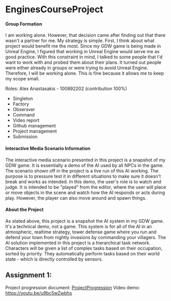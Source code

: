 # EnginesCourseProject
 
#### Group Formation

I am working alone. However, that decision came after finding out that there wasn't a partner for me. My strategy is simple. First, I think about what project would benefit me the most. Since my GDW game is being made in Unreal Engine, I figured that working in Unreal Engine would serve me as good practice. With this constraint in mind, I talked to some people that I'd want to work with and probed them about their plans. It turned out people were either already in groups or were trying to avoid Unreal Engine. Therefore, I will be working alone. This is fine because it allows me to keep my scope small.

Roles:
Alex Anastasakis - 100892202 (contribution 100%)
 - Singleton
 - Factory
 - Obsersver
 - Command
 - Video report
 - Github management
 - Project management
 - Submission


#### Interactive Media Scenario Information

The interactive media scenario presented in this project is a snapshot of my GDW game. It is essentially a demo of the AI used by all NPCs in the game. The scenario shown off in the project is a live run of this AI working. The purpose is to pressure test it in different situations to make sure it doesn't break and works as intended. In this demo, the user's role is to watch and judge. It is intended to be "played" from the editor, where the user will place or move objects in the scene and watch how the AI responds or acts during play. However, the player can also move around and spawn things.


#### About the Project

As stated above, this project is a snapshot the AI system in my GDW game. It's a technical demo, not a game. 
This system is for all of the AI in an atmospheric, realtime strategy, tower defense game where you run and defend your town from nightly invasions by commanding your villagers. The AI solution implemented in this project is a hierarchical task network. Characters will be given a list of complex tasks based on their occupation, sorted by priority. They automatically perform tasks based on their world state - which is directly controlled by sensors.

## Assignment 1:
Project progression document: [ProjectProgression](ProjectProgression.md)
Video demo: https://youtu.be/u9bc5wZwbhs 
